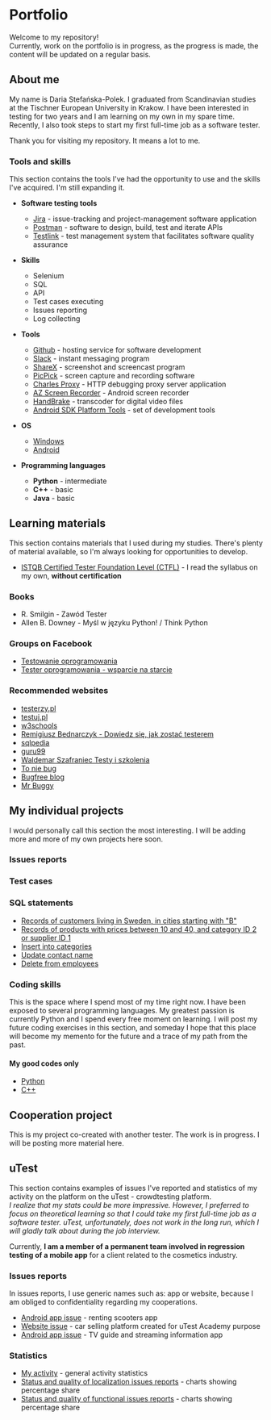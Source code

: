 # Portfolio

Welcome to my repository!<br>
Currently, work on the portfolio is in progress, as the progress is made, the content will be updated on a regular basis.

## About me

My name is Daria Stefańska-Polek. I graduated from Scandinavian studies at the Tischner European University in Krakow. I have been interested in testing for two years and I am learning on my own in my spare time. Recently, I also took steps to start my first full-time job as a software tester.

Thank you for visiting my repository. It means a lot to me.

### Tools and skills

This section contains the tools I've had the opportunity to use and the skills I've acquired. I'm still expanding it.

* **Software testing tools**
  * [Jira](https://www.atlassian.com/pl/software/jira) - issue-tracking and project-management software application
  * [Postman](https://www.postman.com/) - software to design, build, test and iterate APIs
  * [Testlink](https://www.testlink.org/) - test management system that facilitates software quality assurance

* **Skills**
  * Selenium
  * SQL
  * API
  * Test cases executing
  * Issues reporting
  * Log collecting

* **Tools**
  * [Github](https://github.com/) - hosting service for software development
  * [Slack](https://slack.com/) - instant messaging program
  * [ShareX](https://getsharex.com/) - screenshot and screencast program
  * [PicPick](https://picpick.app/pl/) - screen capture and recording software
  * [Charles Proxy](https://www.charlesproxy.com/) - HTTP debugging proxy server application
  * [AZ Screen Recorder](https://az-screen-recorder.en.uptodown.com/android) - Android screen recorder
  * [HandBrake](https://handbrake.fr/) - transcoder for digital video files
  * [Android SDK Platform Tools](https://developer.android.com/studio/releases/platform-tools) - set of development tools
 
* **OS**
  * [Windows](https://www.microsoft.com/pl-pl/windows)
  * [Android](https://www.android.com/intl/pl_pl/)

* **Programming languages**
  * **Python** - intermediate
  * **C++** - basic
  * **Java** - basic

## Learning materials

This section contains materials that I used during my studies. There's plenty of material available, so I'm always looking for opportunities to develop.

* [ISTQB Certified Tester Foundation Level (CTFL)](https://www.istqb.org/certifications/certified-tester-foundation-level) - I read the syllabus on my own, **without certification**

### Books

* R. Smilgin - Zawód Tester
* Allen B. Downey - Myśl w języku Python! / Think Python

### Groups on Facebook

* [Testowanie oprogramowania](https://pl-pl.facebook.com/groups/TestowanieOprogramowania/)
* [Tester oprogramowania - wsparcie na starcie](https://pl-pl.facebook.com/groups/testeroprogramowania/)

### Recommended websites

* [testerzy.pl](https://testerzy.pl/)
* [testuj.pl](https://testuj.pl/)
* [w3schools](https://www.w3schools.com/)
* [Remigiusz Bednarczyk - Dowiedz się, jak zostać testerem](https://remigiuszbednarczyk.pl/jak-zostac-testerem)
* [sqlpedia](https://www.sqlpedia.pl/kurs-sql/)
* [guru99](https://www.guru99.com/)
* [Waldemar Szafraniec Testy i szkolenia](https://www.wyszkolewas.com.pl/)
* [To nie bug](https://www.toniebug.pl/)
* [Bugfree blog](https://bugfreeblog.com/)
* [Mr Buggy](http://mrbuggy.pl/)

## My individual projects

I would personally call this section the most interesting. I will be adding more and more of my own projects here soon.

### Issues reports


### Test cases


### SQL statements

* [Records of customers living in Sweden, in cities starting with "B"](https://drive.google.com/file/d/1CTsvufHZxsCZLVbAX69GKSwY4UqhkNrt/view)
* [Records of products with prices between 10 and 40, and category ID 2 or supplier ID 1](https://drive.google.com/file/d/1FvAdOuhjR7JUQfj2BeY5DdK5gTi1nxUi/view)
* [Insert into categories](https://drive.google.com/file/d/1gDWDpU_AOXaGclw9JQ_0j9S_1GFPaDvP/view)
* [Update contact name](https://drive.google.com/file/d/1wnRGL-sZGi439yPnuIahIt3jmxPFLP8f/view)
* [Delete from employees](https://drive.google.com/file/d/18yQhV8eNhwDECE4KHqQFeVQuthfyUE4L/view)

### Coding skills

This is the space where I spend most of my time right now. I have been exposed to several programming languages. My greatest passion is currently Python and I spend every free moment on learning. I will post my future coding exercises in this section, and someday I hope that this place will become my memento for the future and a trace of my path from the past.

#### My good codes only

* [Python](https://github.com/DStefanskaPolek/Python)
* [C++](https://github.com/DStefanskaPolek/Cpp)

## Cooperation project

This is my project co-created with another tester. The work is in progress. I will be posting more material here.

## uTest

This section contains examples of issues I've reported and statistics of my activity on the platform on the uTest - crowdtesting platform.<br>
*I realize that my stats could be more impressive. However, I preferred to focus on theoretical learning so that I could take my first full-time job as a software tester. uTest, unfortunately, does not work in the long run, which I will gladly talk about during the job interview.*


Currently, **I am a member of a permanent team involved in regression testing of a mobile app** for a client related to the cosmetics industry.

### Issues reports

In issues reports, I use generic names such as: app or website, because I am obliged to confidentiality regarding my cooperations.

* [Android app issue](https://drive.google.com/file/d/1j37wP0BnwbM8zlCVA5ZlywkuTffe2-Ic/view) - renting scooters app
* [Website issue](https://drive.google.com/file/d/1Yc0lRyRCXAfLzkF4OAsaHjs0HF59BYi1/view) - car selling platform created for uTest Academy purpose
* [Android app issue](https://drive.google.com/file/d/19f64KoRyewxYAPThLBMuTzjsWKLi89ak/view) - TV guide and streaming information app

### Statistics

* [My activity](https://drive.google.com/file/d/1JMCim2Ukt6bQxTXkRa2HiHpifw42cDYV/view) - general activity statistics
* [Status and quality of localization issues reports](https://drive.google.com/file/d/1aJhM0l5oqRpuBpBWCW0Jk8uzhzHAokBq/view) - charts showing percentage share
* [Status and quality of functional issues reports](https://drive.google.com/file/d/1Ejq3b_AgkW-rYPALkZVPFyXdC938yxn4/view) - charts showing percentage share
